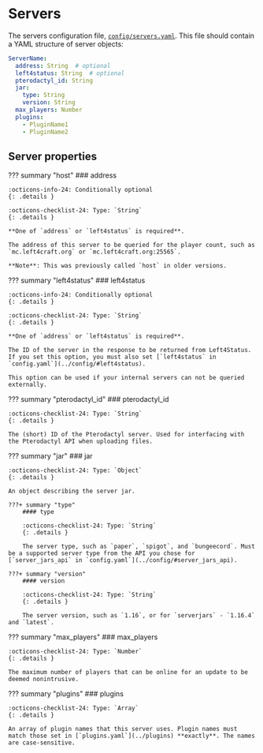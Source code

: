 # Servers

The servers configuration file, [`config/servers.yaml`](https://github.com/Left4Craft/spigot-updater/blob/master/config/servers.yaml).
This file should contain a YAML structure of server objects:

```yaml
ServerName:
  address: String  # optional
  left4status: String  # optional
  pterodactyl_id: String
  jar:
    type: String
    version: String
  max_players: Number
  plugins:
    - PluginName1
    - PluginName2
```

## Server properties

??? summary "host"
	### address

	:octicons-info-24: Conditionally optional
	{: .details }

	:octicons-checklist-24: Type: `String`
	{: .details }

	**One of `address` or `left4status` is required**.

	The address of this server to be queried for the player count, such as `mc.left4craft.org` or `mc.left4craft.org:25565`.

	**Note**: This was previously called `host` in older versions.

??? summary "left4status"
	### left4status

	:octicons-info-24: Conditionally optional
	{: .details }

	:octicons-checklist-24: Type: `String`
	{: .details }

	**One of `address` or `left4status` is required**.

	The ID of the server in the response to be returned from Left4Status. If you set this option, you must also set [`left4status` in `config.yaml`](../config/#left4status).

	This option can be used if your internal servers can not be queried externally.

??? summary "pterodactyl_id"
	### pterodactyl_id

	:octicons-checklist-24: Type: `String`
	{: .details }

	The (short) ID of the Pterodactyl server. Used for interfacing with the Pterodactyl API when uploading files.

??? summary "jar"
	### jar

	:octicons-checklist-24: Type: `Object`
	{: .details }

	An object describing the server jar.

	???+ summary "type"
		#### type

		:octicons-checklist-24: Type: `String`
		{: .details }

		The server type, such as `paper`, `spigot`, and `bungeecord`. Must be a supported server type from the API you chose for [`server_jars_api` in `config.yaml`](../config/#server_jars_api).

	???+ summary "version"
		#### version

		:octicons-checklist-24: Type: `String`
		{: .details }

		The server version, such as `1.16`, or for `serverjars` - `1.16.4` and `latest`.

??? summary "max_players"
	### max_players

	:octicons-checklist-24: Type: `Number`
	{: .details }

	The maximum number of players that can be online for an update to be deemed nonintrusive.

??? summary "plugins"
	### plugins

	:octicons-checklist-24: Type: `Array`
	{: .details }

	An array of plugin names that this server uses. Plugin names must match those set in [`plugins.yaml`](../plugins) **exactly**. The names are case-sensitive.
